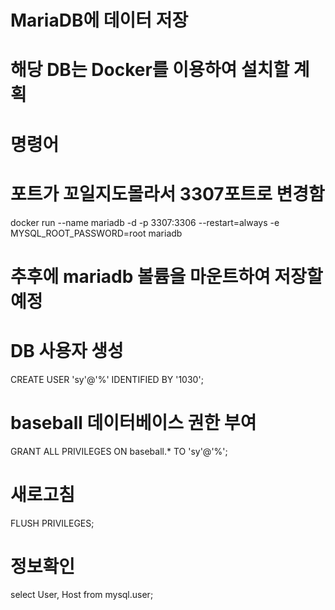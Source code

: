 # MariaDB에 데이터 저장

# 해당 DB는 Docker를 이용하여 설치할 계획

# 명령어
# 포트가 꼬일지도몰라서 3307포트로 변경함 
docker run --name mariadb -d -p 3307:3306 --restart=always -e MYSQL_ROOT_PASSWORD=root mariadb

# 추후에 mariadb 볼륨을 마운트하여 저장할 예정


# DB 사용자 생성
CREATE USER 'sy'@'%' IDENTIFIED BY '1030';

# baseball 데이터베이스 권한 부여 
GRANT ALL PRIVILEGES ON baseball.* TO 'sy'@'%';

# 새로고침 
FLUSH PRIVILEGES;

# 정보확인 
select User, Host from mysql.user;